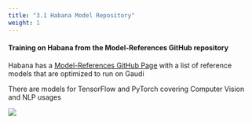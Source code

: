 ```yaml
---
title: "3.1 Habana Model Repository"
weight: 1
---
```


#### Training on Habana from the Model-References GitHub repository

Habana has a [Model-References GitHub Page](https://github.com/HabanaAI/Model-References) with a list of reference models that are optimized to run on Gaudi

There are models for TensorFlow and PyTorch covering Computer Vision and NLP usages

![](/images/getting_started/habana_gh.jpg)
